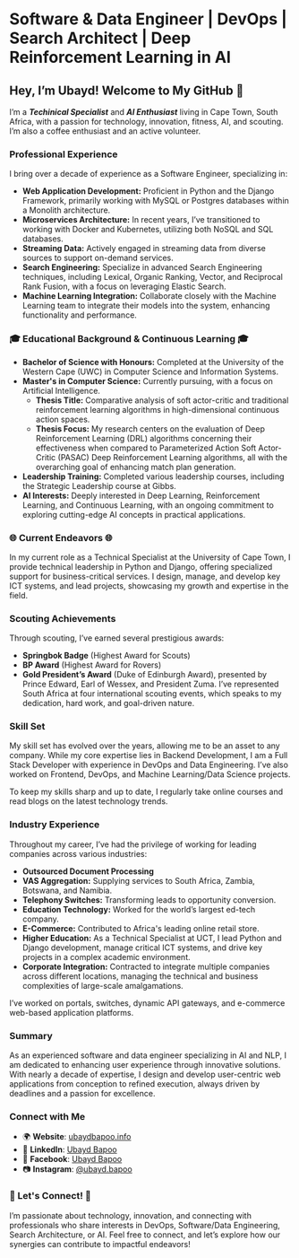 # Software & Data Engineer | DevOps | Search Architect | Deep Reinforcement Learning in AI

## **Hey, I’m Ubayd!** Welcome to My GitHub 👋

I’m a _**Techinical Specialist**_ and _**AI Enthusiast**_ living in Cape Town, South Africa, with a passion for technology, innovation, fitness, AI, and scouting. I’m also a coffee enthusiast and an active volunteer.

### **Professional Experience**
I bring over a decade of experience as a Software Engineer, specializing in:

* **Web Application Development:** Proficient in Python and the Django Framework, primarily working with MySQL or Postgres databases within a Monolith architecture.
* **Microservices Architecture:** In recent years, I’ve transitioned to working with Docker and Kubernetes, utilizing both NoSQL and SQL databases.
* **Streaming Data:** Actively engaged in streaming data from diverse sources to support on-demand services.
* **Search Engineering:** Specialize in advanced Search Engineering techniques, including Lexical, Organic Ranking, Vector, and Reciprocal Rank Fusion, with a focus on leveraging Elastic Search.
* **Machine Learning Integration:** Collaborate closely with the Machine Learning team to integrate their models into the system, enhancing functionality and performance.

### **🎓 Educational Background & Continuous Learning 🎓**
* **Bachelor of Science with Honours:** Completed at the University of the Western Cape (UWC) in Computer Science and Information Systems.
* **Master's in Computer Science:** Currently pursuing, with a focus on Artificial Intelligence.
  * **Thesis Title:** Comparative analysis of soft actor-critic and traditional reinforcement learning algorithms in high-dimensional continuous action spaces.
  * **Thesis Focus:** My research centers on the evaluation of Deep Reinforcement Learning (DRL) algorithms concerning their effectiveness when compared to Parameterized Action Soft Actor-Critic (PASAC) Deep Reinforcement Learning algorithms, all with the overarching goal of enhancing match plan generation.
* **Leadership Training:** Completed various leadership courses, including the Strategic Leadership course at Gibbs.
* **AI Interests:** Deeply interested in Deep Learning, Reinforcement Learning, and Continuous Learning, with an ongoing commitment to exploring cutting-edge AI concepts in practical applications.

### **🌐 Current Endeavors 🌐**
In my current role as a Technical Specialist at the University of Cape Town, I provide technical leadership in Python and Django, offering specialized support for business-critical services. I design, manage, and develop key ICT systems, and lead projects, showcasing my growth and expertise in the field.

### **Scouting Achievements**
Through scouting, I’ve earned several prestigious awards:
* **Springbok Badge** (Highest Award for Scouts)
* **BP Award** (Highest Award for Rovers)
* **Gold President’s Award** (Duke of Edinburgh Award), presented by Prince Edward, Earl of Wessex, and President Zuma.
I’ve represented South Africa at four international scouting events, which speaks to my dedication, hard work, and goal-driven nature.

### **Skill Set**
My skill set has evolved over the years, allowing me to be an asset to any company. While my core expertise lies in Backend Development, I am a Full Stack Developer with experience in DevOps and Data Engineering. I’ve also worked on Frontend, DevOps, and Machine Learning/Data Science projects.

To keep my skills sharp and up to date, I regularly take online courses and read blogs on the latest technology trends.

### **Industry Experience**
Throughout my career, I’ve had the privilege of working for leading companies across various industries:

* **Outsourced Document Processing**
* **VAS Aggregation:** Supplying services to South Africa, Zambia, Botswana, and Namibia.
* **Telephony Switches:** Transforming leads to opportunity conversion.
* **Education Technology:** Worked for the world’s largest ed-tech company.
* **E-Commerce:** Contributed to Africa's leading online retail store.
* **Higher Education:** As a Technical Specialist at UCT, I lead Python and Django development, manage critical ICT systems, and drive key projects in a complex academic environment.
* **Corporate Integration:** Contracted to integrate multiple companies across different locations, managing the technical and business complexities of large-scale amalgamations.

I’ve worked on portals, switches, dynamic API gateways, and e-commerce web-based application platforms.

### **Summary**
As an experienced software and data engineer specializing in AI and NLP, I am dedicated to enhancing user experience through innovative solutions. With nearly a decade of expertise, I design and develop user-centric web applications from conception to refined execution, always driven by deadlines and a passion for excellence.

### **Connect with Me**
- 🌍 **Website**: [ubaydbapoo.info](https://ubaydbapoo.info/)
- 💼 **LinkedIn**: [Ubayd Bapoo](https://www.linkedin.com/in/ubayd-bapoo-830b7033)
- 📘 **Facebook**: [Ubayd Bapoo](https://www.facebook.com/ubayd.bapoo)
- 📷 **Instagram**: [@ubayd.bapoo](https://www.instagram.com/ubayd.bapoo/)

### **🤝 Let's Connect! 🤝**
I’m passionate about technology, innovation, and connecting with professionals who share interests in DevOps, Software/Data Engineering, Search Architecture, or AI. Feel free to connect, and let’s explore how our synergies can contribute to impactful endeavors!


<!--
**ubayd-bapoo/ubayd-bapoo** is a ✨ _special_ ✨ repository because its `README.md` (this file) appears on your GitHub profile.

Here are some ideas to get you started:

- 🔭 I’m currently working on ...
- 🌱 I’m currently learning ...
- 👯 I’m looking to collaborate on ...
- 🤔 I’m looking for help with ...
- 💬 Ask me about ...
- 📫 How to reach me: ...
- 😄 Pronouns: ...
- ⚡ Fun fact: ...
-->
